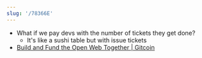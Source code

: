 ```yaml
---
slug: '/78366E'
---
```


- What if we pay devs with the number of tickets they get done?
  - It's like a sushi table but with issue tickets
- [Build and Fund the Open Web Together | Gitcoin](https://gitcoin.co/)
